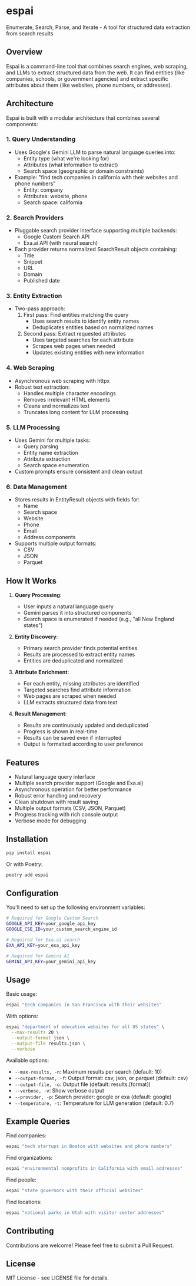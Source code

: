 # espai

Enumerate, Search, Parse, and Iterate - A tool for structured data extraction from search results

## Overview

Espai is a command-line tool that combines search engines, web scraping, and LLMs to extract structured data from the web. It can find entities (like companies, schools, or government agencies) and extract specific attributes about them (like websites, phone numbers, or addresses).

## Architecture

Espai is built with a modular architecture that combines several components:

### 1. Query Understanding
- Uses Google's Gemini LLM to parse natural language queries into:
  - Entity type (what we're looking for)
  - Attributes (what information to extract)
  - Search space (geographic or domain constraints)
- Example: "find tech companies in california with their websites and phone numbers"
  - Entity: company
  - Attributes: website, phone
  - Search space: california

### 2. Search Providers
- Pluggable search provider interface supporting multiple backends:
  - Google Custom Search API
  - Exa.ai API (with neural search)
- Each provider returns normalized SearchResult objects containing:
  - Title
  - Snippet
  - URL
  - Domain
  - Published date

### 3. Entity Extraction
- Two-pass approach:
  1. First pass: Find entities matching the query
     - Uses search results to identify entity names
     - Deduplicates entities based on normalized names
  2. Second pass: Extract requested attributes
     - Uses targeted searches for each attribute
     - Scrapes web pages when needed
     - Updates existing entities with new information

### 4. Web Scraping
- Asynchronous web scraping with httpx
- Robust text extraction:
  - Handles multiple character encodings
  - Removes irrelevant HTML elements
  - Cleans and normalizes text
  - Truncates long content for LLM processing

### 5. LLM Processing
- Uses Gemini for multiple tasks:
  - Query parsing
  - Entity name extraction
  - Attribute extraction
  - Search space enumeration
- Custom prompts ensure consistent and clean output

### 6. Data Management
- Stores results in EntityResult objects with fields for:
  - Name
  - Search space
  - Website
  - Phone
  - Email
  - Address components
- Supports multiple output formats:
  - CSV
  - JSON
  - Parquet

## How It Works

1. **Query Processing**:
   - User inputs a natural language query
   - Gemini parses it into structured components
   - Search space is enumerated if needed (e.g., "all New England states")

2. **Entity Discovery**:
   - Primary search provider finds potential entities
   - Results are processed to extract entity names
   - Entities are deduplicated and normalized

3. **Attribute Enrichment**:
   - For each entity, missing attributes are identified
   - Targeted searches find attribute information
   - Web pages are scraped when needed
   - LLM extracts structured data from text

4. **Result Management**:
   - Results are continuously updated and deduplicated
   - Progress is shown in real-time
   - Results can be saved even if interrupted
   - Output is formatted according to user preference

## Features

- Natural language query interface
- Multiple search provider support (Google and Exa.ai)
- Asynchronous operation for better performance
- Robust error handling and recovery
- Clean shutdown with result saving
- Multiple output formats (CSV, JSON, Parquet)
- Progress tracking with rich console output
- Verbose mode for debugging

## Installation

```bash
pip install espai
```

Or with Poetry:
```bash
poetry add espai
```

## Configuration

You'll need to set up the following environment variables:

```bash
# Required for Google Custom Search
GOOGLE_API_KEY=your_google_api_key
GOOGLE_CSE_ID=your_custom_search_engine_id

# Required for Exa.ai search
EXA_API_KEY=your_exa_api_key

# Required for Gemini AI
GEMINI_API_KEY=your_gemini_api_key
```

## Usage

Basic usage:
```bash
espai "tech companies in San Francisco with their websites"
```

With options:
```bash
espai "department of education websites for all US states" \
  --max-results 20 \
  --output-format json \
  --output-file results.json \
  --verbose
```

Available options:
- `--max-results, -n`: Maximum results per search (default: 10)
- `--output-format, -f`: Output format: csv, json, or parquet (default: csv)
- `--output-file, -o`: Output file (default: results.[format])
- `--verbose, -v`: Show verbose output
- `--provider, -p`: Search provider: google or exa (default: google)
- `--temperature, -t`: Temperature for LLM generation (default: 0.7)

## Example Queries

Find companies:
```bash
espai "tech startups in Boston with websites and phone numbers"
```

Find organizations:
```bash
espai "environmental nonprofits in California with email addresses"
```

Find people:
```bash
espai "state governors with their official websites"
```

Find locations:
```bash
espai "national parks in Utah with visitor center addresses"
```

## Contributing

Contributions are welcome! Please feel free to submit a Pull Request.

## License

MIT License - see LICENSE file for details.
